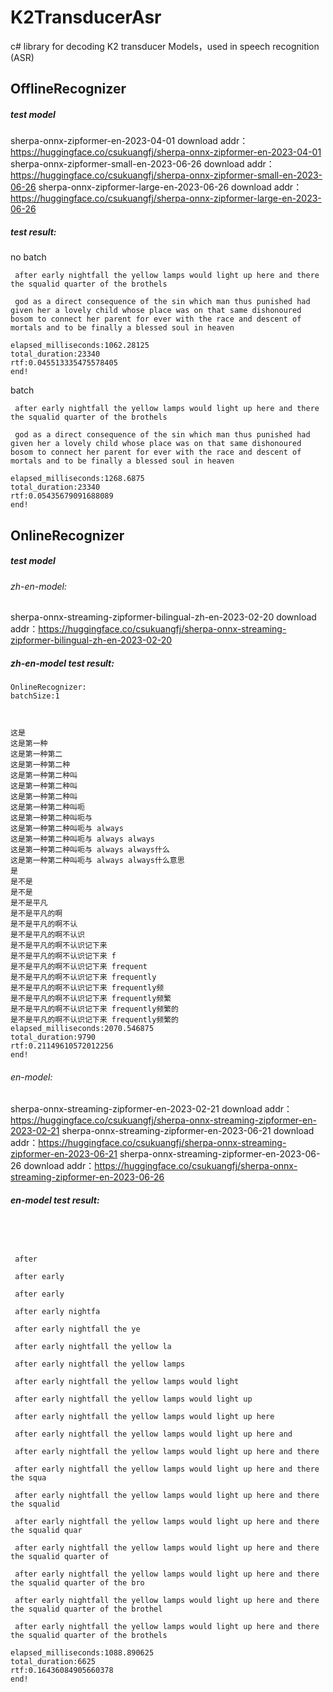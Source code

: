 
# K2TransducerAsr
c# library for decoding K2 transducer Models，used in speech recognition (ASR)

## OfflineRecognizer
##### test model
sherpa-onnx-zipformer-en-2023-04-01
download addr：https://huggingface.co/csukuangfj/sherpa-onnx-zipformer-en-2023-04-01
sherpa-onnx-zipformer-small-en-2023-06-26
download addr：https://huggingface.co/csukuangfj/sherpa-onnx-zipformer-small-en-2023-06-26
sherpa-onnx-zipformer-large-en-2023-06-26
download addr：https://huggingface.co/csukuangfj/sherpa-onnx-zipformer-large-en-2023-06-26

##### test result:
no batch
```
 after early nightfall the yellow lamps would light up here and there the squalid quarter of the brothels

 god as a direct consequence of the sin which man thus punished had given her a lovely child whose place was on that same dishonoured bosom to connect her parent for ever with the race and descent of mortals and to be finally a blessed soul in heaven

elapsed_milliseconds:1062.28125
total_duration:23340
rtf:0.045513335475578405
end!
```
batch
```
 after early nightfall the yellow lamps would light up here and there the squalid quarter of the brothels

 god as a direct consequence of the sin which man thus punished had given her a lovely child whose place was on that same dishonoured bosom to connect her parent for ever with the race and descent of mortals and to be finally a blessed soul in heaven

elapsed_milliseconds:1268.6875
total_duration:23340
rtf:0.05435679091688089
end!
```

## OnlineRecognizer
##### test model
###### zh-en-model:
sherpa-onnx-streaming-zipformer-bilingual-zh-en-2023-02-20
download addr：https://huggingface.co/csukuangfj/sherpa-onnx-streaming-zipformer-bilingual-zh-en-2023-02-20
##### zh-en-model test result:
```
OnlineRecognizer:
batchSize:1



这是
这是第一种
这是第一种第二
这是第一种第二种
这是第一种第二种叫
这是第一种第二种叫
这是第一种第二种叫
这是第一种第二种叫呃
这是第一种第二种叫呃与
这是第一种第二种叫呃与 always
这是第一种第二种叫呃与 always always
这是第一种第二种叫呃与 always always什么
这是第一种第二种叫呃与 always always什么意思
是
是不是
是不是
是不是平凡
是不是平凡的啊
是不是平凡的啊不认
是不是平凡的啊不认识
是不是平凡的啊不认识记下来
是不是平凡的啊不认识记下来 f
是不是平凡的啊不认识记下来 frequent
是不是平凡的啊不认识记下来 frequently
是不是平凡的啊不认识记下来 frequently频
是不是平凡的啊不认识记下来 frequently频繁
是不是平凡的啊不认识记下来 frequently频繁的
是不是平凡的啊不认识记下来 frequently频繁的
elapsed_milliseconds:2070.546875
total_duration:9790
rtf:0.21149610572012256
end!
```

###### en-model:
sherpa-onnx-streaming-zipformer-en-2023-02-21
download addr：https://huggingface.co/csukuangfj/sherpa-onnx-streaming-zipformer-en-2023-02-21
sherpa-onnx-streaming-zipformer-en-2023-06-21
download addr：https://huggingface.co/csukuangfj/sherpa-onnx-streaming-zipformer-en-2023-06-21
sherpa-onnx-streaming-zipformer-en-2023-06-26
download addr：https://huggingface.co/csukuangfj/sherpa-onnx-streaming-zipformer-en-2023-06-26

##### en-model test result:
```




 after

 after early

 after early

 after early nightfa

 after early nightfall the ye

 after early nightfall the yellow la

 after early nightfall the yellow lamps

 after early nightfall the yellow lamps would light

 after early nightfall the yellow lamps would light up

 after early nightfall the yellow lamps would light up here

 after early nightfall the yellow lamps would light up here and

 after early nightfall the yellow lamps would light up here and there

 after early nightfall the yellow lamps would light up here and there the squa

 after early nightfall the yellow lamps would light up here and there the squalid

 after early nightfall the yellow lamps would light up here and there the squalid quar

 after early nightfall the yellow lamps would light up here and there the squalid quarter of

 after early nightfall the yellow lamps would light up here and there the squalid quarter of the bro

 after early nightfall the yellow lamps would light up here and there the squalid quarter of the brothel

 after early nightfall the yellow lamps would light up here and there the squalid quarter of the brothels

elapsed_milliseconds:1088.890625
total_duration:6625
rtf:0.16436084905660378
end!
```
